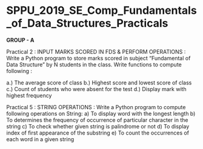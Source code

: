 # SPPU_2019_SE_Comp_Fundamentals_of_Data_Structures_Practicals

**GROUP - A**

Practical 2 : INPUT MARKS SCORED IN FDS & PERFORM OPERATIONS : Write a Python program to store marks scored in subject “Fundamental of Data Structure” by N students in the class. Write functions to compute following : 

a.) The average score of class
b.) Highest score and lowest score of class
c.) Count of students who were absent for the test
d.) Display mark with highest frequency

Practical 5 : STRING OPERATIONS : Write a Python program to compute following operations on String:
a)	To display word with the longest length
b)	To determines the frequency of occurrence of particular character in the string
c)	To check whether given string is palindrome or not
d)	To display index of first appearance of the substring
e)	To count the occurrences of each word in a given string


